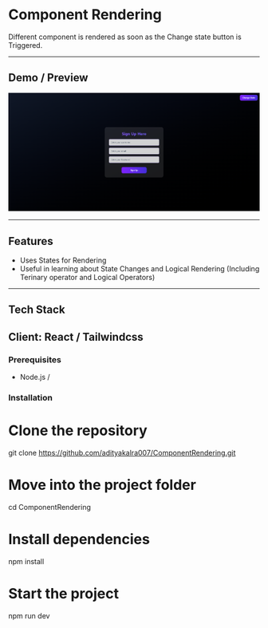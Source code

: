 # Component Rendering

Different component is rendered as soon as the Change state button is Triggered. 

---

## Demo / Preview

<!-- Add a screenshot, video, or link to live demo -->
![Demo Screenshot](./image.png)  

---

## Features

- Uses States for Rendering
- Useful in learning about State Changes and Logical Rendering (Including Terinary operator and Logical Operators)

---

## Tech Stack

**Client:** React / Tailwindcss
---

### Prerequisites

- Node.js / 


### Installation

# Clone the repository
git clone https://github.com/adityakalra007/ComponentRendering.git

# Move into the project folder
cd ComponentRendering

# Install dependencies
npm install 

# Start the project
npm run dev 